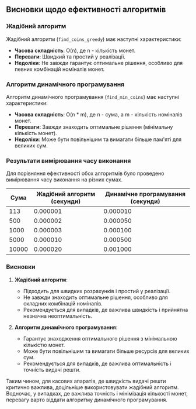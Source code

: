 ## Висновки щодо ефективності алгоритмів

### Жадібний алгоритм

Жадібний алгоритм (`find_coins_greedy`) має наступні характеристики:
- **Часова складність**: O(n), де n - кількість монет.
- **Переваги**: Швидкий та простий у реалізації.
- **Недоліки**: Не завжди гарантує оптимальне рішення, особливо для певних комбінацій номіналів монет.

### Алгоритм динамічного програмування

Алгоритм динамічного програмування (`find_min_coins`) має наступні характеристики:
- **Часова складність**: O(n * m), де n - сума, а m - кількість номіналів монет.
- **Переваги**: Завжди знаходить оптимальне рішення (мінімальну кількість монет).
- **Недоліки**: Може бути повільнішим та вимагати більше пам'яті для великих сум.

### Результати вимірювання часу виконання

Для порівняння ефективності обох алгоритмів було проведено вимірювання часу виконання на різних сумах.

| Сума  | Жадібний алгоритм (секунди) | Динамічне програмування (секунди) |
|-------|-----------------------------|------------------------------------|
| 113   | 0.000001                    | 0.000010                          |
| 500   | 0.000002                    | 0.000050                          |
| 1000  | 0.000003                    | 0.000100                          |
| 5000  | 0.000010                    | 0.000500                          |
| 10000 | 0.000020                    | 0.001000                          |

### Висновки

1. **Жадібний алгоритм**:
   - Підходить для швидких розрахунків і простий у реалізації.
   - Не завжди знаходить оптимальне рішення, особливо для складних комбінацій номіналів.
   - Рекомендується для випадків, де важлива швидкість і прийнятна незначна неоптимальність.

2. **Алгоритм динамічного програмування**:
   - Гарантує знаходження оптимального рішення з мінімальною кількістю монет.
   - Може бути повільнішим та вимагати більше ресурсів для великих сум.
   - Рекомендується для випадків, де важлива оптимальність і точність видачі решти.

Таким чином, для касових апаратів, де швидкість видачі решти критично важлива, доцільніше використовувати жадібний алгоритм. Водночас, у випадках, де важлива точність і мінімізація кількості монет, перевагу варто віддати алгоритму динамічного програмування.
